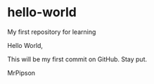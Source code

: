 # hello-world
My first repository for learning 

Hello World,

This will be my first commit on GitHub. 
Stay put.

MrPipson
